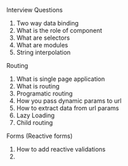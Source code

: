 <!-- ng serve (This is to run UI application) -->
<!-- HTTP Client installed -->

Interview Questions

1. Two way data binding
2. What is the role of component
3. What are selectors
4. What are modules
5. String interpolation

Routing

1. What is single page application
2. What is routing
3. Programatic routing
4. How you pass dynamic params to url
5. How to extract data from url params
6. Lazy Loading
7. Child routing

Forms (Reactive forms)

1. How to add reactive validations
2.
